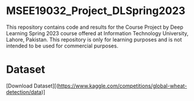 # MSEE19032_Project_DLSpring2023
This repository contains code and results for the Course Project by Deep Learning Spring 2023 course offered at Information Technology University, Lahore, Pakistan. This repository is only for learning purposes and is not intended to be used for commercial purposes.
# Dataset
[Download Dataset][(https://www.kaggle.com/competitions/global-wheat-detection/data)]
